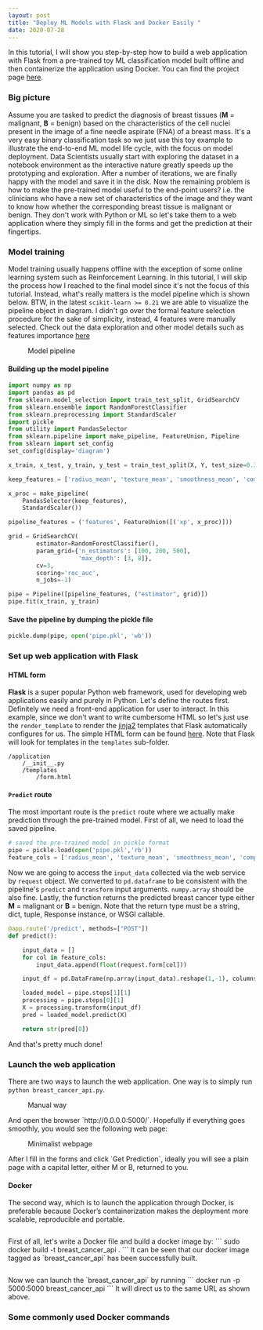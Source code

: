 ```yaml
---
layout: post
title: "Deploy ML Models with Flask and Docker Easily "
date: 2020-07-28
---
```


<span class="dropcap">I</span>n this tutorial, I will show you step-by-step how to build a web application with Flask from a pre-trained toy ML classification model built offline and then containerize the application using Docker. You can find the project page [here](https://github.com/HongleiXie/breast-cancer-API/).

### Big picture
Assume you are tasked to predict the diagnosis of breast tissues (**M** = malignant, **B** = benign) based on the characteristics of the cell nuclei present in the image of a fine needle aspirate (FNA) of a breast mass. It's a very easy binary classification task so we just use this toy example to illustrate the end-to-end ML model life cycle, with the focus on model deployment.
Data Scientists usually start with exploring the dataset in a notebook environment as the interactive nature greatly speeds up the prototyping and exploration. After a number of iterations, we are finally happy with the model and save it in the disk.
Now the remaining problem is how to make the pre-trained model useful to the end-point users? i.e. the clinicians who have a new set of characteristics of the image and they want to know how whether the corresponding breast tissue is malignant or benign. They don't work with Python or ML so let's take them to a web application where they simply fill in the forms and get the prediction at their fingertips.
### Model training
Model training usually happens offline with the exception of some online learning system such as Reinforcement Learning. In this tutorial, I will skip the process how I reached to the final model since it's not the focus of this tutorial. Instead, what's really matters is the model pipeline which is shown below. BTW, in the latest `scikit-learn >= 0.21` we are able to visualize the pipeline object in diagram. I didn't go over the formal feature selection procedure for the sake of simplicity, instead, 4 features were manually selected. 
Check out the data exploration and other model details such as features importance [here](https://github.com/HongleiXie/breast-cancer-API/blob/master/application/model_offline_training.ipynb)

<figure>
    <img src="{{ '/assets/img/20200728_pipe.png' | prepend: site.baseurl }}" alt="">
    <figcaption>Model pipeline</figcaption>
</figure>

#### Building up the model pipeline

```python
import numpy as np
import pandas as pd
from sklearn.model_selection import train_test_split, GridSearchCV
from sklearn.ensemble import RandomForestClassifier
from sklearn.preprocessing import StandardScaler
import pickle
from utility import PandasSelector
from sklearn.pipeline import make_pipeline, FeatureUnion, Pipeline
from sklearn import set_config
set_config(display='diagram')

x_train, x_test, y_train, y_test = train_test_split(X, Y, test_size=0.3)

keep_features = ['radius_mean', 'texture_mean', 'smoothness_mean', 'compactness_mean']

x_proc = make_pipeline(
    PandasSelector(keep_features),
    StandardScaler())

pipeline_features = ('features', FeatureUnion([('xp', x_proc)]))

grid = GridSearchCV(
        estimator=RandomForestClassifier(),
        param_grid={'n_estimators': [100, 200, 500],
                    'max_depth': [3, 8]},
        cv=3,
        scoring='roc_auc',
        n_jobs=-1)

pipe = Pipeline([pipeline_features, ("estimator", grid)])
pipe.fit(x_train, y_train)
```
#### Save the pipeline by dumping the pickle file

```python
pickle.dump(pipe, open('pipe.pkl', 'wb'))
```

### Set up web application with Flask
#### HTML form
**Flask** is a super popular Python web framework, used for developing web applications easily and purely in Python.
Let's define the routes first. Definitely we need a front-end application for user to interact. In this example, since we don't want to write cumbersome HTML so let's just use the `render_template` to render the [jinja2](https://jinja.palletsprojects.com/en/2.11.x/) templates that Flask automatically configures for us. The simple HTML form can be found [here](https://github.com/HongleiXie/breast-cancer-API/application/templates/form.html). Note that Flask will look for templates in the `templates` sub-folder.
```
/application
    /__init__.py
    /templates
        /form.html
```
#### `Predict` route
The most important route is the `predict` route where we actually make prediction through the pre-trained model.
First of all, we need to load the saved pipeline.
```python
# saved the pre-trained model in pickle format
pipe = pickle.load(open('pipe.pkl','rb'))
feature_cols = ['radius_mean', 'texture_mean', 'smoothness_mean', 'compactness_mean']
```
Now we are going to access the `input_data` collected via the web service by `request` object. We converted to `pd.dataframe`  to be consistent with the pipeline's `predict` and `transform` input arguments. `numpy.array` should be also fine. Lastly, the function returns the predicted breast cancer type either **M** = malignant or **B** = benign.
Note that the return type must be a string, dict, tuple, Response instance, or WSGI callable.

```python
@app.route('/predict', methods=["POST"])
def predict():

    input_data = []
    for col in feature_cols:
        input_data.append(float(request.form[col]))

    input_df = pd.DataFrame(np.array(input_data).reshape(1,-1), columns=feature_cols)

    loaded_model = pipe.steps[1][1]
    processing = pipe.steps[0][1]
    X = processing.transform(input_df)
    pred = loaded_model.predict(X)

    return str(pred[0])
```
And that's pretty much done!

### Launch the web application

There are two ways to launch the web application. One way is to simply run `python breast_cancer_api.py`.
<figure>
    <img src="{{ '/assets/img/20200728_manual.png' | prepend: site.baseurl }}" alt="">
    <figcaption>Manual way</figcaption>
</figure>
And open the browser `http://0.0.0.0:5000/`. Hopefully if everything goes smoothly, you would see the following web page:
<figure>
    <img src="{{ '/assets/img/20200728_web.png' | prepend: site.baseurl }}" alt="">
    <figcaption>Minimalist webpage</figcaption>
</figure>
After I fill in the forms and click `Get Prediction`, ideally you will see a plain page with a capital letter, either M or B, returned to you.

#### Docker
The second way, which is to launch the application through Docker, is preferable because Docker’s containerization makes the deployment more scalable, reproducible and portable.
<figure>
    <img src="{{ '/assets/img/20200728_docker_overview.png' | prepend: site.baseurl }}" alt="">
</figure>
First of all, let's write a Docker file and build a docker image by:
```
sudo docker build -t breast_cancer_api .
```
It can be seen that our docker image tagged as `breast_cancer_api` has been successfully built.

<figure>
    <img src="{{ '/assets/img/20200728_docker.png' | prepend: site.baseurl }}" alt="">
</figure>
Now we can launch the `breast_cancer_api` by running
```
docker run -p 5000:5000 breast_cancer_api
```
It will direct us to the same URL as shown above.

### Some commonly used Docker commands
<figure>
    <img src="{{ '/assets/img/20200728_docker_cmd.png' | prepend: site.baseurl }}" alt="">
</figure>
